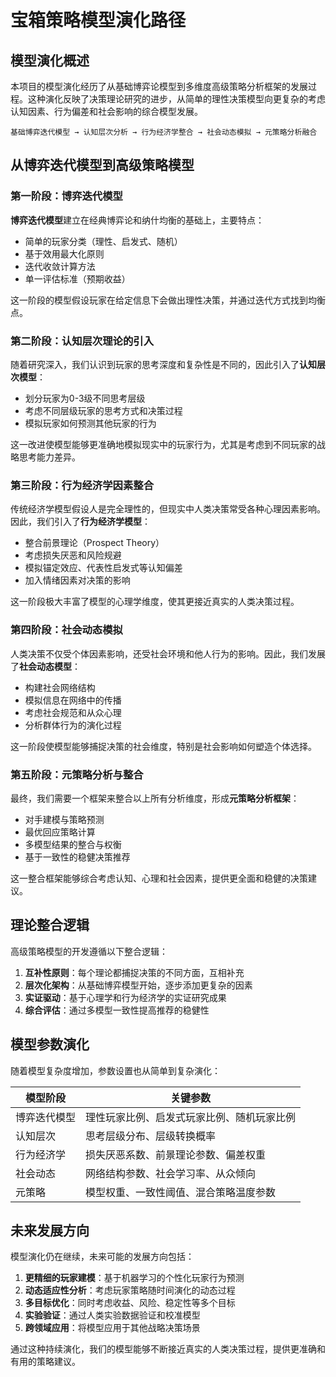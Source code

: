 # 宝箱策略模型演化路径

## 模型演化概述

本项目的模型演化经历了从基础博弈论模型到多维度高级策略分析框架的发展过程。这种演化反映了决策理论研究的进步，从简单的理性决策模型向更复杂的考虑认知因素、行为偏差和社会影响的综合模型发展。

```
基础博弈迭代模型 → 认知层次分析 → 行为经济学整合 → 社会动态模拟 → 元策略分析融合
```

## 从博弈迭代模型到高级策略模型

### 第一阶段：博弈迭代模型

**博弈迭代模型**建立在经典博弈论和纳什均衡的基础上，主要特点：

- 简单的玩家分类（理性、启发式、随机）
- 基于效用最大化原则
- 迭代收敛计算方法
- 单一评估标准（预期收益）

这一阶段的模型假设玩家在给定信息下会做出理性决策，并通过迭代方式找到均衡点。

### 第二阶段：认知层次理论的引入

随着研究深入，我们认识到玩家的思考深度和复杂性是不同的，因此引入了**认知层次模型**：

- 划分玩家为0-3级不同思考层级
- 考虑不同层级玩家的思考方式和决策过程
- 模拟玩家如何预测其他玩家的行为

这一改进使模型能够更准确地模拟现实中的玩家行为，尤其是考虑到不同玩家的战略思考能力差异。

### 第三阶段：行为经济学因素整合

传统经济学模型假设人是完全理性的，但现实中人类决策常受各种心理因素影响。因此，我们引入了**行为经济学模型**：

- 整合前景理论（Prospect Theory）
- 考虑损失厌恶和风险规避
- 模拟锚定效应、代表性启发式等认知偏差
- 加入情绪因素对决策的影响

这一阶段极大丰富了模型的心理学维度，使其更接近真实的人类决策过程。

### 第四阶段：社会动态模拟

人类决策不仅受个体因素影响，还受社会环境和他人行为的影响。因此，我们发展了**社会动态模型**：

- 构建社会网络结构
- 模拟信息在网络中的传播
- 考虑社会规范和从众心理
- 分析群体行为的演化过程

这一阶段使模型能够捕捉决策的社会维度，特别是社会影响如何塑造个体选择。

### 第五阶段：元策略分析与整合

最终，我们需要一个框架来整合以上所有分析维度，形成**元策略分析框架**：

- 对手建模与策略预测
- 最优回应策略计算
- 多模型结果的整合与权衡
- 基于一致性的稳健决策推荐

这一整合框架能够综合考虑认知、心理和社会因素，提供更全面和稳健的决策建议。

## 理论整合逻辑

高级策略模型的开发遵循以下整合逻辑：

1. **互补性原则**：每个理论都捕捉决策的不同方面，互相补充
2. **层次化架构**：从基础博弈模型开始，逐步添加更复杂的因素
3. **实证驱动**：基于心理学和行为经济学的实证研究成果
4. **综合评估**：通过多模型一致性提高推荐的稳健性

## 模型参数演化

随着模型复杂度增加，参数设置也从简单到复杂演化：

| 模型阶段 | 关键参数 |
|----------|----------|
| 博弈迭代模型 | 理性玩家比例、启发式玩家比例、随机玩家比例 |
| 认知层次 | 思考层级分布、层级转换概率 |
| 行为经济学 | 损失厌恶系数、前景理论参数、偏差权重 |
| 社会动态 | 网络结构参数、社会学习率、从众倾向 |
| 元策略 | 模型权重、一致性阈值、混合策略温度参数 |

## 未来发展方向

模型演化仍在继续，未来可能的发展方向包括：

1. **更精细的玩家建模**：基于机器学习的个性化玩家行为预测
2. **动态适应性分析**：考虑玩家策略随时间演化的动态过程
3. **多目标优化**：同时考虑收益、风险、稳定性等多个目标
4. **实验验证**：通过人类实验数据验证和校准模型
5. **跨领域应用**：将模型应用于其他战略决策场景

通过这种持续演化，我们的模型能够不断接近真实的人类决策过程，提供更准确和有用的策略建议。 